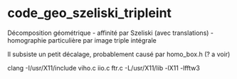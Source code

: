 # code_geo_szeliski_tripleint
Décomposition géométrique - affinité par Szeliski (avec translations) - homographie particulière par image triple intégrale


Il subsiste un petit décalage, probablement causé par homo_box.h (? a voir)



clang -I/usr/X11/include viho.c iio.c ftr.c -L/usr/X11/lib -lX11 -lfftw3
